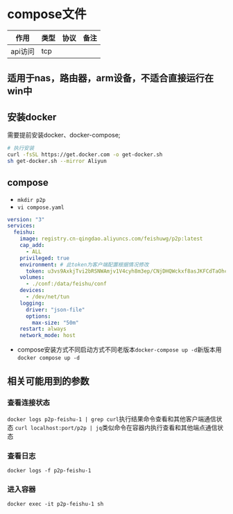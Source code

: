 

# compose文件

| 作用       | 类型 | 协议        | 备注                               |
| ---------- | ---- | ----------- | ---------------------------------- |
| api访问    | tcp  |        |                        |

## 适用于nas，路由器，arm设备，不适合直接运行在win中
## 安装docker 
需要提前安装docker、docker-compose;
```bash
# 执行安装
curl -fsSL https://get.docker.com -o get-docker.sh
sh get-docker.sh --mirror Aliyun
```
## compose
* `mkdir p2p`
* `vi compose.yaml`

```yaml
version: "3"
services:
  feishu:
    image: registry.cn-qingdao.aliyuncs.com/feishuwg/p2p:latest
    cap_add:
      - ALL
    privileged: true
    environment: # 此token为客户端配置根据情况修改
      token: u3vs9AxkjTvi2bRSNWAmjv1V4cyh8m3ep/CNjDHQWckxf8asJKFCdTaOhcf/DVH2pMfeb+R0wIbQ4HgeHg8v+BBY620AQssIKnpZQX4BTXft6Is3c+Fc3uYUvN5ipSv1LIv8OVLOmaf1vuR+/sKKOQ==  
    volumes:
      - ./conf:/data/feishu/conf
    devices:
      - /dev/net/tun
    logging:
      driver: "json-file"
      options:
        max-size: "50m"
    restart: always
    network_mode: host
```
* compose安装方式不同启动方式不同老版本`docker-compose up -d`新版本用`docker compose up -d`
## 相关可能用到的参数
### 查看连接状态
`docker logs p2p-feishu-1 | grep curl`执行结果命令查看和其他客户端通信状态
`curl localhost:port/p2p | jq`类似命令在容器内执行查看和其他端点通信状态
### 查看日志
`docker logs -f p2p-feishu-1`
### 进入容器
`docker exec -it p2p-feishu-1 sh`